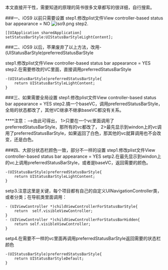 本文直接开干性，需要知道的原理的简书很多文章都写的很详细，自行搜索。

###一、iOS9 以前只需要设置
step1.修改plist文件View controller-based status bar appearance = NO
![iso9.png](http://upload-images.jianshu.io/upload_images/2051176-e4def8e49c402ffb.png?imageMogr2/auto-orient/strip%7CimageView2/2/w/1240)
step2.
```
[[UIApplication sharedApplication] setStatusBarStyle:UIStatusBarStyleLightContent];
```
###二、iOS9 以后，苹果废弃了以上方法，改用- (UIStatusBarStyle)preferredStatusBarStyle

step1.修改plist文件View controller-based status bar appearance = YES
step2.在需要修改的VC里面，直接调用preferredStatusBarStyle
```
-(UIStatusBarStyle)preferredStatusBarStyle{
    return UIStatusBarStyleLightContent;
}
```
###三、如果需要全局设置
step1.修改plist文件View controller-based status bar appearance = YES
step2.搞一个baseVC，调用preferredStatusBarStyle，全局的状态都改了，其他VC继承不继承baseVC都没有关系。

****注意：-->由此可得出，
1>只要在一个vc里面调用了preferredStatusBarStyle，那所有的vc都改了，
2>最先显示到windon上的vc调用了preferredStatusBarStyle，如果返回了白色，那其他的vc就算调用也不会改变，还是白色。

###四、大部分状态栏颜色一致，部分不一样的设置
step1.修改plist文件View controller-based status bar appearance = YES
setp2.在最先显示到windon上的vc上调用preferredStatusBarStyle，或者是baseVC，返回需要的颜色。
```
-(UIStatusBarStyle)preferredStatusBarStyle{
    return UIStatusBarStyleLightContent;
}

```
setp3.注意这里是关键，每个项目都有自己的自定义UINavigationController类，或者分类；在导航类里面调用：
```
- (UIViewController *)childViewControllerForStatusBarStyle{
    return  self.visibleViewController;
}
- (UIViewController *)childViewControllerForStatusBarHidden{
    return self.visibleViewController;
}
```
setp4.在需要不一样的vc里面再调用preferredStatusBarStyle返回需要的状态栏颜色
```
-(UIStatusBarStyle)preferredStatusBarStyle{
    return UIStatusBarStyleDefault;
}
```
